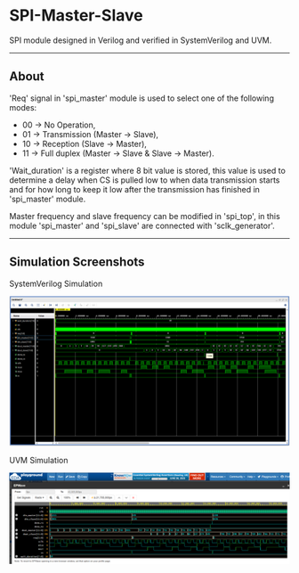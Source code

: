# SPI-Master-Slave

SPI module designed in Verilog and verified in SystemVerilog and UVM.

---
## About
'Req' signal in 'spi_master' module is used to select one of the following modes:
- 00 -> No Operation,
- 01 -> Transmission (Master -> Slave),
- 10 -> Reception (Slave -> Master),
- 11 -> Full duplex (Master -> Slave & Slave -> Master).

'Wait_duration' is a register where 8 bit value is stored, this value is used to determine
a delay when CS is pulled low to when data transmission starts and for how long to keep it 
low after the transmission has finished in 'spi_master' module.

Master frequency and slave frequency can be modified in 'spi_top', in this module 'spi_master'
and 'spi_slave' are connected with 'sclk_generator'.

---
## Simulation Screenshots
SystemVerilog Simulation
<div align="center"> <img src="/spi_simulation_results/sv_tb_results/vivado_waveforms.png"> </div>

UVM Simulation
<div align="center"> <img src="/spi_simulation_results/uvm_tb_results/uvm_eda_waveforms.png"> </div> 

